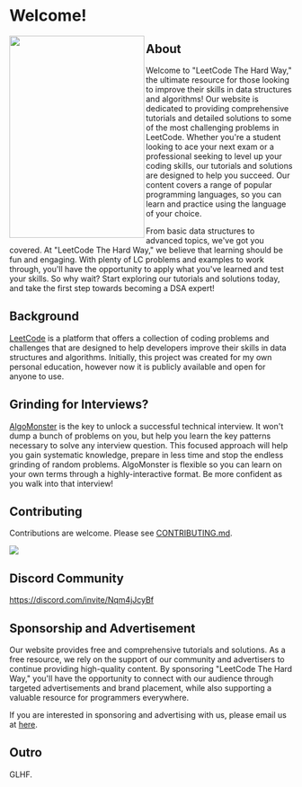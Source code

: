 # Welcome!

<img align="left" width="240" height="360" src="https://user-images.githubusercontent.com/35857179/168307611-1b28018b-fc98-4cff-88a6-d8312ac7bce6.png">

## About 

Welcome to "LeetCode The Hard Way," the ultimate resource for those looking to improve their skills in data structures and algorithms! Our website is dedicated to providing comprehensive tutorials and detailed solutions to some of the most challenging problems in LeetCode. Whether you're a student looking to ace your next exam or a professional seeking to level up your coding skills, our tutorials and solutions are designed to help you succeed. Our content covers a range of popular programming languages, so you can learn and practice using the language of your choice.

From basic data structures to advanced topics, we've got you covered. At "LeetCode The Hard Way," we believe that learning should be fun and engaging. With plenty of LC problems and examples to work through, you'll have the opportunity to apply what you've learned and test your skills. So why wait? Start exploring our tutorials and solutions today, and take the first step towards becoming a DSA expert!

## Background

[LeetCode](https://leetcode.com/) is a platform that offers a collection of coding problems and challenges that are designed to help developers improve their skills in data structures and algorithms. Initially, this project was created for my own personal education, however now it is publicly available and open for anyone to use.

## Grinding for Interviews?

<a href="https://shareasale.com/r.cfm?b=1896515&u=3650658&m=114505&urllink=&afftrack=" target="_blank">AlgoMonster</a> is the key to unlock a successful technical interview. It won't dump a bunch of problems on you, but help you learn the key patterns necessary to solve any interview question. This focused approach will help you gain systematic knowledge, prepare in less time and stop the endless grinding of random problems. AlgoMonster is flexible so you can learn on your own terms through a highly-interactive format. Be more confident as you walk into that interview!

## Contributing

Contributions are welcome. Please see [CONTRIBUTING.md](CONTRIBUTING.md).

<a href="https://github.com/wingkwong/leetcode-the-hard-way/graphs/contributors"><img src="https://opencollective.com/leetcode-the-hard-way/contributors.svg?width=850&button=false"></a>

## Discord Community

https://discord.com/invite/Nqm4jJcyBf

## Sponsorship and Advertisement

Our website provides free and comprehensive tutorials and solutions. As a free resource, we rely on the support of our community and advertisers to continue providing high-quality content. By sponsoring "LeetCode The Hard Way," you'll have the opportunity to connect with our audience through targeted advertisements and brand placement, while also supporting a valuable resource for programmers everywhere.

If you are interested in sponsoring and advertising with us, please email us at <a href="mailto:leetcodethehardway@gmail.com">here</a>.

## Outro

GLHF.
